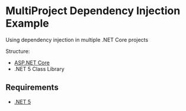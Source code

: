# MultiProject Dependency Injection Example
Using dependency injection in multiple .NET Core projects

Structure:
- [ASP.NET Core](https://docs.microsoft.com/en-us/aspnet/core/)
- .NET 5 Class Library 

## Requirements
- [.NET 5](https://dotnet.microsoft.com/download/dotnet/)
